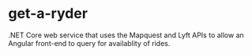 # get-a-ryder
.NET Core web service that uses the Mapquest and Lyft APIs to allow an Angular front-end to query for availablity of rides.
